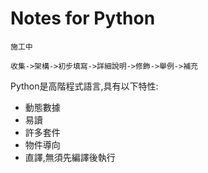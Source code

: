 # Notes for Python

	施工中

	收集->架構->初步填寫->詳細說明->修飾->舉例->補充

Python是高階程式語言,具有以下特性:
 - 動態數據
 - 易讀
 - 許多套件
 - 物件導向
 - 直譯,無須先編譯後執行
